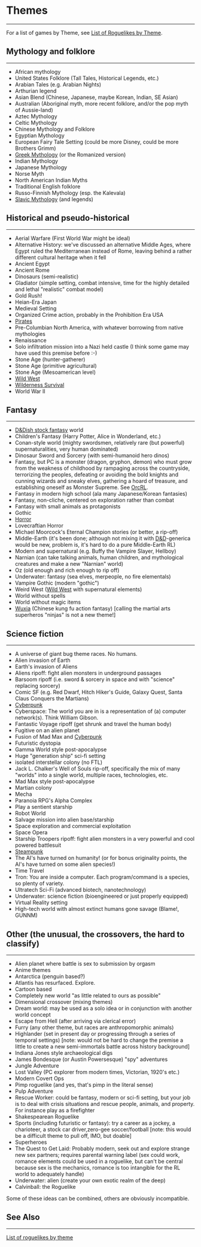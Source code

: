 # Themes

---

For a list of games by Theme, see [List of Roguelikes by Theme](list_of_roguelikes_by_theme.md).  

## Mythology and folklore

---

* African mythology
* United States Folklore (Tall Tales, Historical Legends, etc.)
* Arabian Tales (e.g. Arabian Nights)
* Arthurian legend
* Asian Blend (Chinese, Japanese, maybe Korean, Indian, SE Asian)
* Australian (Aboriginal myth, more recent folklore, and/or the pop myth of Aussie-land)
* Aztec Mythology
* Celtic Mythology
* Chinese Mythology and Folklore
* Egyptian Mythology
* European Fairy Tale Setting (could be more Disney, could be more Brothers Grimm)
* [Greek Mythology](greek_mythology.md) (or the Romanized version)
* Indian Mythology
* Japanese Mythology
* Norse Myth
* North American Indian Myths
* Traditional English folklore
* Russo-Finnish Mythology (esp. the Kalevala)
* [Slavic Mythology](slavic_mythology.md) (and legends)  

## Historical and pseudo-historical

---

* Aerial Warfare (First World War might be ideal)
* Alternative History: we've discussed an alternative Middle Ages, where Egypt ruled the Mediterranean instead of Rome, leaving behind a rather different cultural heritage when it fell
* Ancient Egypt
* Ancient Rome
* Dinosaurs (semi-realistic)
* Gladiator (simple setting, combat intensive, time for the highly detailed and lethal "realistic" combat model)
* Gold Rush!
* Heian-Era Japan
* Medieval Setting
* Organized Crime action, probably in the Prohibition Era USA
* [Pirates](pirates.md)
* Pre-Columbian North America, with whatever borrowing from native mythologies
* Renaissance
* Solo infiltration mission into a Nazi held castle (I think some game may have used this premise before :-)
* Stone Age (hunter-gatherer)
* Stone Age (primitive agricultural)
* Stone Age (Mesoamerican level)
* [Wild West](wild_west.md)
* [Wilderness Survival](wilderness_survival.md)
* World War II

## Fantasy

---

* [D&Dish stock fantasy](dungeons_and_dragons.md) world
* Children's Fantasy (Harry Potter, Alice in Wonderland, etc.)
* Conan-style world (mighty swordsmen, relatively rare (but powerful) supernaturalities, very human dominated)
* Dinosaur Sword and Sorcery (with semi-humanoid hero dinos)
* Fantasy, but PC is a monster (dragon, gryphon, demon) who must grow from the weakness of childhood by rampaging across the countryside, terrorizing the peoples, defeating or avoiding the bold knights and cunning wizards and sneaky elves, gathering a hoard of treasure, and establishing oneself as Monster Supreme. See [OrcRL](orcrl.md).
* Fantasy in modern high school (ala many Japanese/Korean fantasies)
* Fantasy, non-cliche, centered on exploration rather than combat
* Fantasy with small animals as protagonists
* Gothic
* [Horror](horror_in_roguelike_games.md)
* Lovecraftian Horror
* Michael Moorcock's Eternal Champion stories (or better, a rip-off)
* Middle-Earth (it's been done; although not mixing it with [D&D](dungeons_and_dragons.md)-generica would be new, problem is, it's hard to do a pure Middle-Earth RL)
* Modern and supernatural (e.g. Buffy the Vampire Slayer, Hellboy)
* Narnian (can take talking animals, human children, and mythological creatures and make a new "Narnian" world)
* Oz (old enough and rich enough to rip off)
* Underwater: fantasy (sea elves, merpeople, no fire elementals)
* Vampire Gothic (modern "gothic")
* Weird West ([Wild West](wild_west.md) with supernatural elements)
* World without spells
* World without magic items
* [Wuxia](wuxia.md) (Chinese kung fu action fantasy) [calling the martial arts superheros "ninjas" is not a new theme!]  

## Science fiction

---

* A universe of giant bug theme races. No humans.
* Alien invasion of Earth
* Earth's invasion of Aliens
* Aliens ripoff: fight alien monsters in underground passages
* Barsoom ripoff (i.e. sword & sorcery in space and with "science" replacing sorcery)
* Comic SF (e.g. Red Dwarf, Hitch Hiker's Guide, Galaxy Quest, Santa Claus Conquers the Martians)
* [Cyberpunk](cyberpunk.md)
* Cyberspace: The world you are in is a representation of (a) computer network(s). Think William Gibson.
* Fantastic Voyage ripoff (get shrunk and travel the human body)
* Fugitive on an alien planet
* Fusion of Mad Max and [Cyberpunk](cyberpunk.md)
* Futuristic dystopia
* Gamma World style post-apocalypse
* Huge "generation ship" sci-fi setting
* isolated interstellar colony (no FTL)
* Jack L. Chalker's Well of Souls rip-off, specifically the mix of many "worlds" into a single world, multiple races, technologies, etc.
* Mad Max style post-apocalypse
* Martian colony
* Mecha
* Paranoia RPG's Alpha Complex
* Play a sentient starship
* Robot World
* Salvage mission into alien base/starship
* Space exploration and commercial exploitation
* Space Opera
* Starship Troopers ripoff: fight alien monsters in a very powerful and cool powered battlesuit
* [Steampunk](steampunk.md)
* The AI's have turned on humanity! (or for bonus originality points, the AI's have turned on some alien species!)
* Time Travel
* Tron: You are inside a computer. Each program/command is a species, so plenty of variety.
* Ultratech Sci-Fi (advanced biotech, nanotechnology)
* Underwater: science fiction (bioengineered or just properly equipped)
* Virtual Reality setting
* High-tech world with almost extinct humans gone savage (Blame!, GUNNM)  

## Other (the unusual, the crossovers, the hard to classify)

---

* Alien planet where battle is sex to submission by orgasm
* Anime themes
* Antarctica (penguin based?)
* Atlantis has resurfaced. Explore.
* Cartoon based
* Completely new world "as little related to ours as possible"
* Dimensional crossover (mixing themes)
* Dream world: may be used as a solo idea or in conjunction with another world concept
* Escape from Hell (after arriving via clerical error)
* Furry (any other theme, but races are anthropomorphic animals)
* Highlander (set in present day or progressing through a series of temporal settings) [note: would not be hard to change the premise a little to create a new semi-immortals battle across history background]
* Indiana Jones style archaeological digs
* James Bondesque (or Austin Powersesque) "spy" adventures
* Jungle Adventure
* Lost Valley (PC explorer from modern times, Victorian, 1920's etc.)
* Modern Covert Ops
* Pimp roguelike (and yes, that's pimp in the literal sense)
* Pulp Adventure
* Rescue Worker: could be fantasy, modern or sci-fi setting, but your job is to deal with crisis situations and rescue people, animals, and property. For instance play as a firefighter
* Shakespearean Roguelike
* Sports (including futuristic or fantasy): try a career as a jockey, a charioteer, a stock car driver,zero-gee soccer/football [note: this would be a difficult theme to pull off, IMO, but doable]
* Superheroes
* The Quest to Get Laid: Probably modern, seek out and explore strange new sex partners; requires parental warning label (sex could work, romance elements could be used in a roguelike, but can't be central because sex is the mechanics, romance is too intangible for the RL world to adequately handle)
* Underwater: alien (create your own exotic realm of the deep)
* Calvinball: the Roguelike  

Some of these ideas can be combined, others are obviously incompatible.  

## See Also

---

[List of roguelikes by theme](list_of_roguelikes_by_theme.md)
